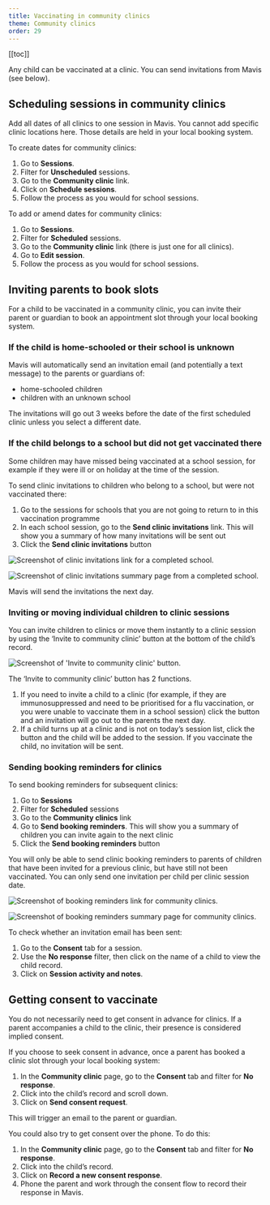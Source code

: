 ```yaml
---
title: Vaccinating in community clinics
theme: Community clinics
order: 29
---
```


[[toc]]

Any child can be vaccinated at a clinic. You can send invitations from Mavis (see below).

## Scheduling sessions in community clinics

Add all dates of all clinics to one session in Mavis. You cannot add specific clinic locations here. Those details are held in your local booking system.

To create dates for community clinics:

1. Go to **Sessions**.
2. Filter for **Unscheduled** sessions.
3. Go to the **Community clinic** link.
4. Click on **Schedule sessions**.
5. Follow the process as you would for school sessions.

To add or amend dates for community clinics:

1. Go to **Sessions**.
2. Filter for **Scheduled** sessions.
3. Go to the **Community clinic** link (there is just one for all clinics).
4. Go to **Edit session**.
5. Follow the process as you would for school sessions.

## Inviting parents to book slots

For a child to be vaccinated in a community clinic, you can invite their parent or guardian to book an appointment slot through your local booking system.

### If the child is home-schooled or their school is unknown

Mavis will automatically send an invitation email (and potentially a text message) to the parents or guardians of:

- home-schooled children
- children with an unknown school

The invitations will go out 3 weeks before the date of the first scheduled clinic unless you select a different date.

### If the child belongs to a school but did not get vaccinated there

Some children may have missed being vaccinated at a school session, for example if they were ill or on holiday at the time of the session.

To send clinic invitations to children who belong to a school, but were not vaccinated there:

1. Go to the sessions for schools that you are not going to return to in this vaccination programme
2. In each school session, go to the **Send clinic invitations** link. This will show you a summary of how many invitations will be sent out
3. Click the **Send clinic invitations** button

![Screenshot of clinic invitations link for a completed school.](/assets/images/send-clinic-invitations.png)

![Screenshot of clinic invitations summary page from a completed school.](/assets/images/send-clinic-invitations-summary.png)

Mavis will send the invitations the next day.

### Inviting or moving individual children to clinic sessions

You can invite children to clinics or move them instantly to a clinic session by using the ‘Invite to community clinic’ button at the bottom of the child’s record.

![Screenshot of 'Invite to community clinic' button.](/assets/images/invite-to-clinic.png)

The ‘Invite to community clinic’ button has 2 functions.

1. If you need to invite a child to a clinic (for example, if they are immunosuppressed and need to be prioritised for a flu vaccination, or you were unable to vaccinate them in a school session) click the button and an invitation will go out to the parents the next day.
2. If a child turns up at a clinic and is not on today’s session list, click the button and the child will be added to the session. If you vaccinate the child, no invitation will be sent.

### Sending booking reminders for clinics

To send booking reminders for subsequent clinics:

1. Go to **Sessions**
2. Filter for **Scheduled** sessions
3. Go to the **Community clinics** link
4. Go to **Send booking reminders**. This will show you a summary of children you can invite again to the next clinic
5. Click the **Send booking reminders** button

You will only be able to send clinic booking reminders to parents of children that have been invited for a previous clinic, but have still not been vaccinated. You can only send one invitation per child per clinic session date.

![Screenshot of booking reminders link for community clinics.](/assets/images/send-booking-reminders.png)

![Screenshot of booking reminders summary page for community clinics.](/assets/images/send-booking-reminders-summary.png)

To check whether an invitation email has been sent:

1. Go to the **Consent** tab for a session.
2. Use the **No response** filter, then click on the name of a child to view the child record.
3. Click on **Session activity and notes**.

## Getting consent to vaccinate

You do not necessarily need to get consent in advance for clinics. If a parent accompanies a child to the clinic, their presence is considered implied consent.

If you choose to seek consent in advance, once a parent has booked a clinic slot through your local booking system:

1. In the **Community clinic** page, go to the **Consent** tab and filter for **No response**.
2. Click into the child’s record and scroll down.
3. Click on **Send consent request**.

This will trigger an email to the parent or guardian.

You could also try to get consent over the phone. To do this:

1. In the **Community clinic** page, go to the **Consent** tab and filter for **No response**.
2. Click into the child’s record.
3. Click on **Record a new consent response**.
4. Phone the parent and work through the consent flow to record their response in Mavis.

